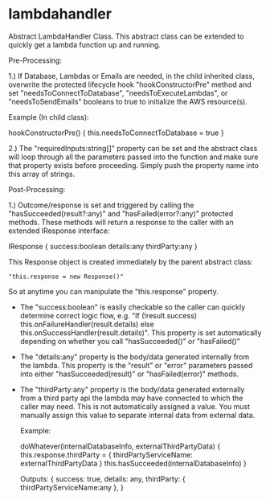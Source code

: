 # lambdahandler
Abstract LambdaHandler Class.
This abstract class can be extended to quickly get a lambda function up and running.


Pre-Processing:

1.) If Database, Lambdas or Emails are needed, in the child inherited class, overwrite the protected lifecycle hook "hookConstructorPre" method and set "needsToConnectToDatabase", "needsToExecuteLambdas", or "needsToSendEmails" booleans to true to initialize the AWS resource(s).

Example (In child class):

  hookConstructorPre() {
    this.needsToConnectToDatabase = true
  }


2.) The "requiredInputs:string[]" property can be set and the abstract class will loop through all the parameters passed into the function and make sure that property exists before proceeding.  Simply push the property name into this array of strings.





Post-Processing:

1.) Outcome/response is set and triggered by calling the "hasSucceeded(result?:any)" and "hasFailed(error?:any)" protected methods.  These methods will return a response to the caller with an extended IResponse interface:


  IResponse {
    success:boolean
    details:any
    thirdParty:any
  }

  This Response object is created immediately by the parent abstract class:

    "this.response = new Response()"

  So at anytime you can manipulate the "this.response" property.


  * The "success:boolean" is easily checkable so the caller can quickly determine correct logic flow, e.g.  "If (!result.success) this.onFailureHandler(result.details) else this.onSuccessHandler(result.details)".  This property is set automatically depending on whether you call "hasSucceeded()" or "hasFailed()"

  * The "details:any" property is the body/data generated internally from the lambda.  This property is the "result" or "error" parameters passed into either "hasSucceeded(result)" or "hasFailed(error)" methods.

  * The "thirdParty:any" property is the body/data generated externally from a third party api the lambda may have connected to which the caller may need.  This is not automatically assigned a value.  You must manually assign this value to separate internal data from external data.

    Example:

    doWhatever(internalDatabaseInfo, externalThirdPartyData) {
      this.response.thirdParty = { thirdPartyServiceName: externalThirdPartyData }
      this.hasSucceeded(internalDatabaseInfo)
    }

    Outputs:
    {
        success: true,
        details: any,
        thirdParty: {
            thirdPartyServiceName:any
        },
    }
